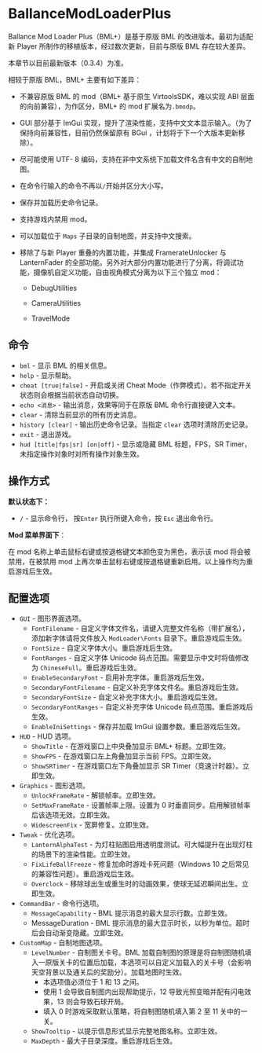 # BallanceModLoaderPlus

Ballance Mod Loader Plus（BML+）是基于原版 BML 的改进版本。最初为适配新 Player 所制作的移植版本，经过数次更新，目前与原版 BML 存在较大差异。

本章节以目前最新版本（0.3.4）为准。

相较于原版 BML，BML+ 主要有如下差异：

- 不兼容原版 BML 的 mod（BML+ 基于原生 VirtoolsSDK，难以实现 ABI 层面的向前兼容），为作区分，BML+ 的 mod 扩展名为`.bmodp`。

- GUI 部分基于 ImGui 实现，提升了渲染性能，支持中文文本显示输入。（为了保持向前兼容性，目前仍然保留原有 BGui ，计划将于下一个大版本更新移除）。

- 尽可能使用 UTF- 8 编码，支持在非中文系统下加载文件名含有中文的自制地图。

- 在命令行输入的命令不再以`/`开始并区分大小写。

- 保存并加载历史命令记录。

- 支持游戏内禁用 mod。

- 可以加载位于 `Maps` 子目录的自制地图，并支持中文搜索。

- 移除了与新 Player 重叠的内置功能，并集成 FramerateUnlocker 与 LanternFader 的全部功能。另外对大部分内置功能进行了分离，将调试功能，摄像机自定义功能，自由视角模式分离为以下三个独立 mod：

  - DebugUtilities

  - CameraUtilities

  - TravelMode

## 命令

- `bml` - 显示 BML 的相关信息。
- `help` - 显示帮助。
- `cheat [true|false]` - 开启或关闭 Cheat Mode（作弊模式）。若不指定开关状态则会根据当前状态自动切换。
- `echo <消息>` - 输出消息，效果等同于在原版 BML 命令行直接键入文本。
- `clear` - 清除当前显示的所有历史消息。
- `history [clear]` - 输出历史命令记录。当指定 `clear` 选项时清除历史记录。
- `exit` - 退出游戏。
- `hud [title|fps|sr] [on|off]` - 显示或隐藏 BML 标题，FPS，SR Timer，未指定操作对象时对所有操作对象生效。

## 操作方式

**默认状态下：**

- `/` - 显示命令行， 按`Enter` 执行所键入命令，按 `Esc` 退出命令行。

**Mod 菜单界面下**：

在 mod 名称上单击鼠标右键或按退格键文本颜色变为黑色，表示该 mod 将会被禁用，在被禁用 mod 上再次单击鼠标右键或按退格键重新启用。以上操作均为重启游戏后生效。

## 配置选项

- `GUI` - 图形界面选项。
  * `FontFilename` - 自定义字体文件名，请键入完整文件名称（带扩展名），添加新字体请将文件放入 `ModLoader\Fonts` 目录下。重启游戏后生效。
  * `FontSize` - 自定义字体大小。重启游戏后生效。
  * `FontRanges` - 自定义字体 Unicode 码点范围。需要显示中文时将值修改为 `ChineseFull`。重启游戏后生效。
  * `EnableSecondaryFont` - 启用补充字体。重启游戏后生效。
  * `SecondaryFontFilename` - 自定义补充字体文件名。重启游戏后生效。
  * `SecondaryFontSize` - 自定义补充字体大小。重启游戏后生效。
  * `SecondaryFontRanges` - 自定义补充字体 Unicode 码点范围。重启游戏后生效。
  * `EnableIniSettings` - 保存并加载 ImGui 设置参数。重启游戏后生效。
- `HUD` - HUD 选项。
  - `ShowTitle` - 在游戏窗口上中央叠加显示 BML+ 标题。立即生效。
  - `ShowFPS` - 在游戏窗口左上角叠加显示当前 FPS。立即生效。
  - `ShowSRTimer` - 在游戏窗口左下角叠加显示 SR Timer（竞速计时器）。立即生效。
- `Graphics` - 图形选项。
  - `UnlockFrameRate` - 解锁帧率。立即生效。
  - `SetMaxFrameRate` - 设置帧率上限。设置为 0 时垂直同步。启用解锁帧率后该选项无效。立即生效。
  - `WidescreenFix` - 宽屏修复。立即生效。
- `Tweak` - 优化选项。
  - `LanternAlphaTest` - 为灯柱贴图启用透明度测试。可大幅提升在出现灯柱的场景下的渲染性能。立即生效。
  - `FixLifeBallFreeze` - 修复加命时游戏卡死问题（Windows 10 之后常见的兼容性问题）。重启游戏后生效。
  - `Overclock` - 移除球出生或重生时的动画效果，使球无延迟瞬间出生。立即生效。
- `CommandBar` - 命令行选项。
  - `MessageCapability` - BML 提示消息的最大显示行数。立即生效。
  - MessageDuration - BML 提示消息的最大显示时长，以秒为单位。超时后会自动渐变隐藏。立即生效。
- `CustomMap` - 自制地图选项。
  - `LevelNumber` - 自制图关卡号。BML 加载自制图的原理是将自制图随机填入一原版关卡的位置后加载，本选项可以自定义加载入的关卡号（会影响天空背景以及通关后的奖励分）。加载地图时生效。
    + 本选项值必须位于 1 和 13 之间。
    + 使用 1 会导致自制图内出现帮助提示，12 导致光照变暗并配有闪电效果，13 则会导致石球开局。
    + 填入 0 时游戏采取默认策略，将自制图随机填入第 2 至 11 关中的一关。
  - `ShowTooltip` - 以提示信息形式显示完整地图名称。立即生效。
  - `MaxDepth` - 最大子目录深度。重启游戏后生效。
